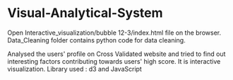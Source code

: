 # Visual-Analytical-System

Open Interactive_visualization/bubble 12-3/index.html file on the browser. 
Data_Cleaning folder contains python code for data cleaning.

Analysed the users' profile on Cross Validated website and tried to find out interesting factors contributing towards users' high score.
It is interactive visualization.
Library used : d3 and JavaScript
